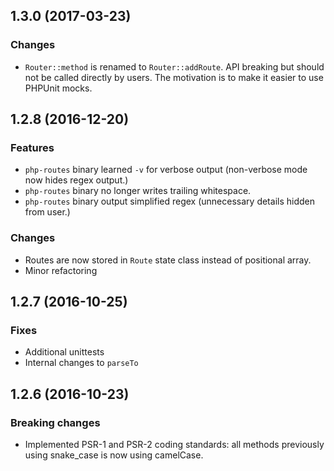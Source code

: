 ## 1.3.0 (2017-03-23)

### Changes

- `Router::method` is renamed to `Router::addRoute`. API breaking but should not
  be called directly by users. The motivation is to make it easier to use
  PHPUnit mocks.

## 1.2.8 (2016-12-20)

### Features

- `php-routes` binary learned `-v` for verbose output (non-verbose
  mode now hides regex output.)
- `php-routes` binary no longer writes trailing whitespace.
- `php-routes` binary output simplified regex (unnecessary details
  hidden from user.)

### Changes

- Routes are now stored in `Route` state class instead of positional
  array.
- Minor refactoring

## 1.2.7 (2016-10-25)

### Fixes

- Additional unittests
- Internal changes to `parseTo`

## 1.2.6 (2016-10-23)

### Breaking changes

- Implemented PSR-1 and PSR-2 coding standards: all methods previously
  using snake_case is now using camelCase.
